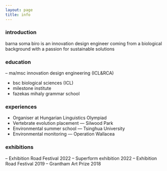 ```yaml
---
layout: page
title: info
---
```


### introduction

barna soma biro is an innovation design engineer coming from a biological background with a passion for sustainable solutions

### education

– ma/msc innovation design engineering (ICL&RCA)
- bsc biological sciences (ICL)
- milestone institute
- fazekas mihaly grammar school

### experiences

* Organiser at Hungarian Linguistics Olympiad
* Vertebrate evolution placement — Silwood Park
* Environmental summer school — Tsinghua University
* Environmental monitoring — Operation Wallacea

### exhibitions

– Exhibition Road Festival 2022
– Superform exhibition 2022
– Exhibition Road Festival 2019
– Grantham Art Prize 2018
